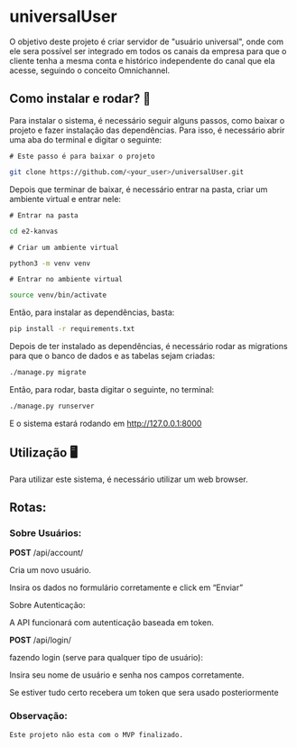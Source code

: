 # universalUser

O objetivo deste projeto é criar servidor de "usuário universal", onde com ele sera possível ser integrado em todos os canais da empresa para que o cliente tenha a mesma conta e histórico independente do canal que ela acesse, seguindo o conceito Omnichannel.

## Como instalar e rodar? 🚀

Para instalar o sistema, é necessário seguir alguns passos, como baixar o projeto e fazer instalação das dependências. Para isso, é necessário abrir uma aba do terminal e digitar o seguinte:

`# Este passo é para baixar o projeto`
```bash
git clone https://github.com/<your_user>/universalUser.git
```
Depois que terminar de baixar, é necessário entrar na pasta, criar um ambiente virtual e entrar nele:

`# Entrar na pasta`

```bash
cd e2-kanvas
```

`# Criar um ambiente virtual`

```bash
python3 -m venv venv
```

`# Entrar no ambiente virtual`

```bash
source venv/bin/activate
```

Então, para instalar as dependências, basta:

```bash
pip install -r requirements.txt
```

Depois de ter instalado as dependências, é necessário rodar as migrations para que o banco de dados e as tabelas sejam criadas:

```bash
./manage.py migrate
```

Então, para rodar, basta digitar o seguinte, no terminal:

```bash
./manage.py runserver
```

E o sistema estará rodando em http://127.0.0.1:8000

## Utilização 🖥️

Para utilizar este sistema, é necessário utilizar um web browser.

## Rotas:

### Sobre Usuários:

**POST** /api/account/

Cria um novo usuário.

Insira os dados no formulário corretamente e click em “Enviar”

Sobre Autenticação:

A API funcionará com autenticação baseada em token.

**POST** /api/login/

fazendo login (serve para qualquer tipo de usuário):

Insira seu nome de usuário e senha nos campos corretamente.

Se estiver tudo certo recebera um token que sera usado posteriormente

### Observação:

`Este projeto não esta com o MVP finalizado.`
